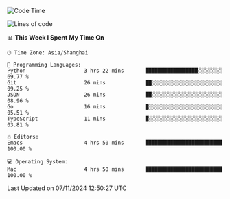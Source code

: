 <!--START_SECTION:waka-->
![Code Time](http://img.shields.io/badge/Code%20Time-2%2C270%20hrs%2034%20mins-blue)

![Lines of code](https://img.shields.io/badge/From%20Hello%20World%20I%27ve%20Written-308.1%20thousand%20lines%20of%20code-blue)

📊 **This Week I Spent My Time On** 

```text
🕑︎ Time Zone: Asia/Shanghai

💬 Programming Languages: 
Python                   3 hrs 22 mins       █████████████████░░░░░░░░   69.77 % 
Git                      26 mins             ██░░░░░░░░░░░░░░░░░░░░░░░   09.25 % 
JSON                     26 mins             ██░░░░░░░░░░░░░░░░░░░░░░░   08.96 % 
Go                       16 mins             █░░░░░░░░░░░░░░░░░░░░░░░░   05.51 % 
TypeScript               11 mins             █░░░░░░░░░░░░░░░░░░░░░░░░   03.81 % 

🔥 Editors: 
Emacs                    4 hrs 50 mins       █████████████████████████   100.00 % 

💻 Operating System: 
Mac                      4 hrs 50 mins       █████████████████████████   100.00 % 
```


 Last Updated on 07/11/2024 12:50:27 UTC
<!--END_SECTION:waka-->
